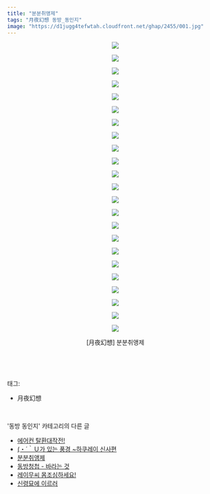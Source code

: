 ```yaml
---
title: "분분취앵제"
tags: "月夜幻想 동방_동인지"
image: "https://d1jugg4tefwtah.cloudfront.net/ghap/2455/001.jpg"
---
```

<div class="article">
<p style="text-align: center; clear: none; float: none;"><img src="{{ site.imgserver11 }}/ghap/2455/001.jpg"/></p>
<p style="text-align: center; clear: none; float: none;"><img src="{{ site.imgserver11 }}/ghap/2455/002.jpg"/></p>
<p style="text-align: center; clear: none; float: none;"><img src="{{ site.imgserver11 }}/ghap/2455/003.jpg"/></p>
<p style="text-align: center; clear: none; float: none;"><img src="{{ site.imgserver11 }}/ghap/2455/004.jpg"/></p>
<p style="text-align: center; clear: none; float: none;"><img src="{{ site.imgserver11 }}/ghap/2455/005.jpg"/></p>
<p style="text-align: center; clear: none; float: none;"><img src="{{ site.imgserver11 }}/ghap/2455/006.jpg"/></p>
<p style="text-align: center; clear: none; float: none;"><img src="{{ site.imgserver11 }}/ghap/2455/007.jpg"/></p>
<p style="text-align: center; clear: none; float: none;"><img src="{{ site.imgserver11 }}/ghap/2455/008.jpg"/></p>
<p style="text-align: center; clear: none; float: none;"><img src="{{ site.imgserver11 }}/ghap/2455/009.jpg"/></p>
<p style="text-align: center; clear: none; float: none;"><img src="{{ site.imgserver11 }}/ghap/2455/010.jpg"/></p>
<p style="text-align: center; clear: none; float: none;"><img src="{{ site.imgserver11 }}/ghap/2455/011.jpg"/></p>
<p style="text-align: center; clear: none; float: none;"><img src="{{ site.imgserver11 }}/ghap/2455/012.jpg"/></p>
<p style="text-align: center; clear: none; float: none;"><img src="{{ site.imgserver11 }}/ghap/2455/013.jpg"/></p>
<p style="text-align: center; clear: none; float: none;"><img src="{{ site.imgserver11 }}/ghap/2455/014.jpg"/></p>
<p style="text-align: center; clear: none; float: none;"><img src="{{ site.imgserver11 }}/ghap/2455/015.jpg"/></p>
<p style="text-align: center; clear: none; float: none;"><img src="{{ site.imgserver11 }}/ghap/2455/016.jpg"/></p>
<p style="text-align: center; clear: none; float: none;"><img src="{{ site.imgserver11 }}/ghap/2455/017.jpg"/></p>
<p style="text-align: center; clear: none; float: none;"><img src="{{ site.imgserver11 }}/ghap/2455/018.jpg"/></p>
<p style="text-align: center; clear: none; float: none;"><img src="{{ site.imgserver11 }}/ghap/2455/019.jpg"/></p>
<p style="text-align: center; clear: none; float: none;"><img src="{{ site.imgserver11 }}/ghap/2455/020.jpg"/></p>
<p style="text-align: center; clear: none; float: none;"><img src="{{ site.imgserver11 }}/ghap/2455/021.jpg"/></p>
<p style="text-align: center; clear: none; float: none;"><img src="{{ site.imgserver11 }}/ghap/2455/022.jpg"/></p>
<p style="text-align: center; clear: none; float: none;"><img src="{{ site.imgserver11 }}/ghap/2455/023.jpg"/></p>
<p style="text-align: center; clear: none; float: none;">[月夜幻想] 분분취앵제</p>
<p><br/></p>
</div><br/>
<div class="tagTrail">
<p>태그: </p>
<ul>
<li>月夜幻想</li>
</ul>
</div><br/>
<div class="another">
<p>'동방 동인지' 카테고리의 다른 글</p>
<ul>
<li><a href="/ghap_2457">에어컨 탈환대작전!</a></li>
<li><a href="/ghap_2456">(・´｀Ｕ가 있는 풍경 ~하쿠레이 신사편</a></li>
<li><a href="/ghap_2455">분분취앵제</a></li>
<li><a href="/ghap_2454">동방청첩 - 바라는 것</a></li>
<li><a href="/ghap_2453">레이무씨 몸조심하세요!</a></li>
<li><a href="/ghap_2452">신령묘에 이르러</a></li>
</ul>
</div><br/>
<div class="cb_module cb_fluid">
<div class="cb_wrt cb_profile">
</div><!-- commentList close -->
</div><br/>
